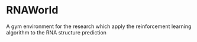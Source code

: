 # RNAWorld
A gym environment for the research which apply the reinforcement learning algorithm to the RNA structure prediction
